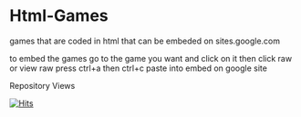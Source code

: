 # Html-Games
games that are coded in html that can be embeded on sites.google.com

to embed the games go to the game you want and click on it
then click raw or view raw
press ctrl+a then ctrl+c
paste into embed on google site

Repository Views

[![Hits](https://hits.seeyoufarm.com/api/count/incr/badge.svg?url=https%3A%2F%2Fgithub.com%2FGrayStuido%2FHtml-Games&count_bg=%2379C83D&title_bg=%23555555&icon=verizon.svg&icon_color=%23E7E7E7&title=Views&edge_flat=false)](https://hits.seeyoufarm.com)
